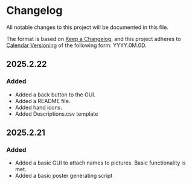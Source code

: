 # Changelog

All notable changes to this project will be documented in this file.

The format is based on [Keep a Changelog](https://keepachangelog.com/en/1.1.0/),
and this project adheres to [Calendar Versioning](https://calver.org/) of
the following form: YYYY.0M.0D.

## 2025.2.22

### Added

- Added a back button to the GUI.
- Added a README file.
- Added hand icons.
- Added Descriptions.csv template

## 2025.2.21

### Added

- Added a basic GUI to attach names to pictures. Basic functionality is met.
- Added a basic poster generating script
